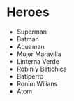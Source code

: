# Heroes

* Superman
* Batman
* Aquaman
* Mujer Maravilla
* Linterna Verde
* Robin y Batichica
* Batiperro
* Ronim Wilians
* Atom


